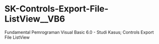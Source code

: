 # SK-Controls-Export-File-ListView__VB6
Fundamental Pemrograman Visual Basic 6.0 - Studi Kasus; Controls Export File ListView
